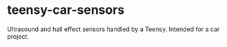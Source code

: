 # teensy-car-sensors
Ultrasound and hall effect sensors handled by a Teensy. Intended for a car project.


